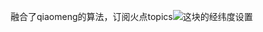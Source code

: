 融合了qiaomeng的算法，订阅火点topics![](C:\Users\huaju\AppData\Roaming\marktext\images\2024-01-25-18-57-45-image.png)这块的经纬度设置
